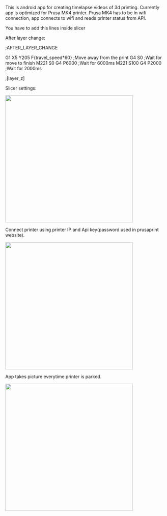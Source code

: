 This is android app for creating timelapse videos of 3d printing.
Currently app is optimized for Prusa MK4 printer.
Prusa MK4 has to be in wifi connection, app connects to wifi and reads printer status from API.

You have to add this lines inside slicer 

After layer change:

;AFTER_LAYER_CHANGE

G1 X5 Y205 F{travel_speed*60} ;Move away from the print
G4 S0 ;Wait for move to finish
M221 S0
G4 P6000 ;Wait for 6000ms
M221 S100
G4 P2000 ;Wait for 2000ms

;[layer_z]


Slicer settings:

<img src="https://github.com/UpdateNinja/3D_Printing_Timelapse_Camera_Android/assets/142933009/c275ce09-1ce0-4467-99be-85695762d917" width ="400">

Connect printer using printer IP and Api key(password used in prusaprint website).

<img src="https://github.com/UpdateNinja/3D_Printing_Timelapse_Camera_Android/assets/142933009/c3ca8159-ffda-4a51-ba9c-99c067a3ab23" width="400">

App takes picture everytime printer is parked.

<img src="https://github.com/UpdateNinja/3D_Printing_Timelapse_Camera_Android/assets/142933009/3dbaaa3a-991c-46e5-8647-27332585a1a6" width="400">
